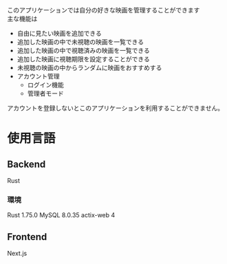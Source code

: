 このアプリケーションでは自分の好きな映画を管理することができます  
主な機能は

- 自由に見たい映画を追加できる
- 追加した映画の中で未視聴の映画を一覧できる
- 追加した映画の中で視聴済みの映画を一覧できる
- 追加した映画に視聴期限を設定することができる
- 未視聴の映画の中からランダムに映画をおすすめする
- アカウント管理
  - ログイン機能
  - 管理者モード


アカウントを登録しないとこのアプリケーションを利用することができません。


# 使用言語

## Backend
Rust
### 環境
Rust 1.75.0
MySQL 8.0.35
actix-web 4

## Frontend
Next.js
